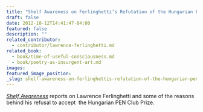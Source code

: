 ```yaml
---
title: "Shelf Awareness on Ferlinghetti’s Refutation of the Hungarian PEN Prize"
draft: false
date: 2012-10-12T14:41:47-04:00
featured: false
description: ""
related_contributor:
  - contributor/lawrence-ferlinghetti.md
related_book:
  - book/time-of-useful-consciousness.md
  - book/poetry-as-insurgent-art.md
images:
featured_image_position: 
_slug: shelf-awareness-on-ferlinghettis-refutation-of-the-hungarian-pen-prize
---
```


_[Shelf Awareness](http://www.shelf-awareness.com/issue.html?issue=1847#m17745)_ reports on Lawrence Ferlinghetti and some of the reasons behind his refusal to accept  the Hungarian PEN Club Prize.

